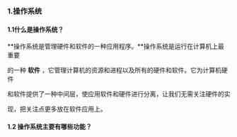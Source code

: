 ### 1.操作系统

#### 1.1什么是操作系统？

**操作系统是管理硬件和软件的一种应用程序。**操作系统是运行在计算机上最重要

的一种 **软件** ，它管理计算机的资源和进程以及所有的硬件和软件。它为计算机硬件

和软件提供了一种中间层，使应用软件和硬件进行分离，让我们无需关注硬件的实

现，把关注点更多放在软件应用上。

#### **1.2** 操作系统主要有哪些功能？